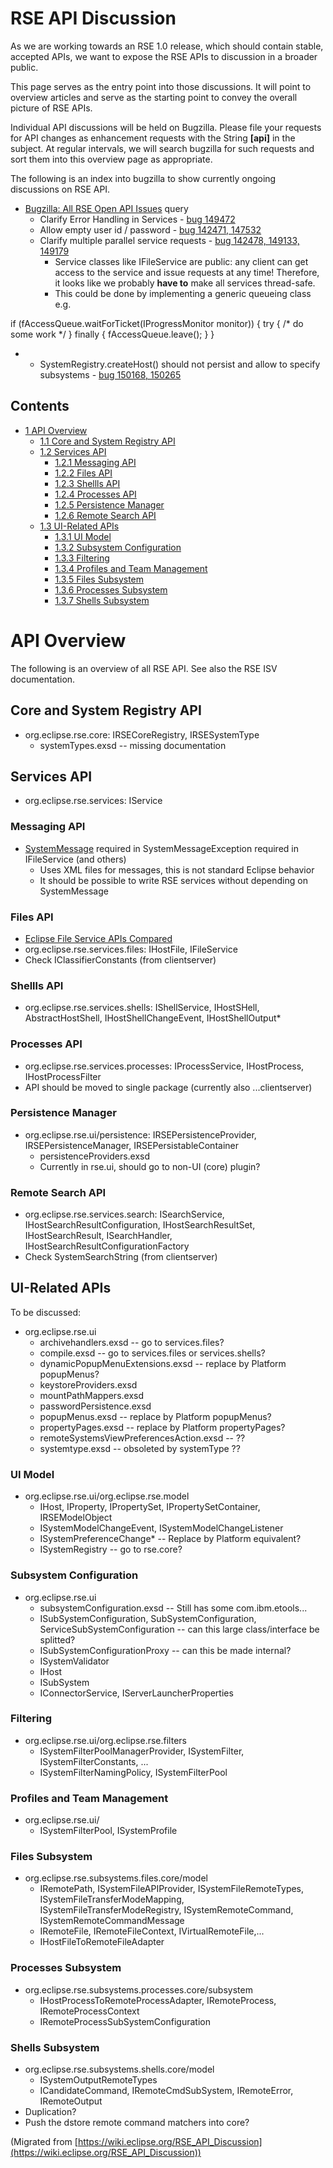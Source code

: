 

RSE API Discussion
==================

As we are working towards an RSE 1.0 release, which should contain stable, accepted APIs, we want to expose the RSE APIs to discussion in a broader public.

This page serves as the entry point into those discussions. It will point to overview articles and serve as the starting point to convey the overall picture of RSE APIs.

Individual API discussions will be held on Bugzilla. Please file your requests for API changes as enhancement requests with the String **\[api\]** in the subject. At regular intervals, we will search bugzilla for such requests and sort them into this overview page as appropriate.

The following is an index into bugzilla to show currently ongoing discussions on RSE API.

*   [Bugzilla: All RSE Open API Issues](https://bugs.eclipse.org/bugs/buglist.cgi?query_format=advanced&short_desc_type=allwordssubstr&short_desc=%5Bapi&classification=DSDP&product=Target+Management&component=RSE&long_desc_type=allwordssubstr&long_desc=&bug_file_loc_type=allwordssubstr&bug_file_loc=&status_whiteboard_type=allwordssubstr&status_whiteboard=&keywords_type=allwords&keywords=&bug_status=UNCONFIRMED&bug_status=NEW&bug_status=ASSIGNED&bug_status=REOPENED&emailtype1=substring&email1=&emailtype2=substring&email2=&bugidtype=include&bug_id=&votes=&chfieldfrom=&chfieldto=Now&chfieldvalue=&cmdtype=doit&order=Reuse+same+sort+as+last+time&query_based_on=RSE+open+%5Bapi%5D&field0-0-0=noop&type0-0-0=noop&value0-0-0=) query
    *   Clarify Error Handling in Services - [bug 149472](https://bugs.eclipse.org/bugs/buglist.cgi?query_format=advanced&bug_id=149472)
    *   Allow empty user id / password - [bug 142471, 147532](https://bugs.eclipse.org/bugs/buglist.cgi?query_format=advanced&bug_id=142471,147532)
    *   Clarify multiple parallel service requests - [bug 142478, 149133, 149179](https://bugs.eclipse.org/bugs/buglist.cgi?query_format=advanced&bug_id=142478,149133,149179)
        *   Service classes like IFileService are public: any client can get access to the service and issue requests at any time! Therefore, it looks like we probably **have to** make all services thread-safe.
        *   This could be done by implementing a generic queueing class e.g.

 if (fAccessQueue.waitForTicket(IProgressMonitor monitor)) {
    try { /* do some work */ }
    finally {
       fAccessQueue.leave();
    }
 }

*   *   SystemRegistry.createHost() should not persist and allow to specify subsystems - [bug 150168, 150265](https://bugs.eclipse.org/bugs/buglist.cgi?query_format=advanced&bug_id=150168,150265)

  

Contents
--------

*   [1 API Overview](#API-Overview)
    *   [1.1 Core and System Registry API](#Core-and-System-Registry-API)
    *   [1.2 Services API](#Services-API)
        *   [1.2.1 Messaging API](#Messaging-API)
        *   [1.2.2 Files API](#Files-API)
        *   [1.2.3 Shellls API](#Shellls-API)
        *   [1.2.4 Processes API](#Processes-API)
        *   [1.2.5 Persistence Manager](#Persistence-Manager)
        *   [1.2.6 Remote Search API](#Remote-Search-API)
    *   [1.3 UI-Related APIs](#UI-Related-APIs)
        *   [1.3.1 UI Model](#UI-Model)
        *   [1.3.2 Subsystem Configuration](#Subsystem-Configuration)
        *   [1.3.3 Filtering](#Filtering)
        *   [1.3.4 Profiles and Team Management](#Profiles-and-Team-Management)
        *   [1.3.5 Files Subsystem](#Files-Subsystem)
        *   [1.3.6 Processes Subsystem](#Processes-Subsystem)
        *   [1.3.7 Shells Subsystem](#Shells-Subsystem)

API Overview
============

The following is an overview of all RSE API. See also the RSE ISV documentation.

Core and System Registry API
----------------------------

*   org.eclipse.rse.core: IRSECoreRegistry, IRSESystemType
    *   systemTypes.exsd -- missing documentation

Services API
------------

*   org.eclipse.rse.services: IService

### Messaging API

*   [SystemMessage](http://dev.eclipse.org/viewcvs/index.cgi/org.eclipse.tm.rse/plugins/org.eclipse.rse.services/clientserver/org/eclipse/rse/services/clientserver/messages/SystemMessage.java?rev=HEAD&cvsroot=DSDP_Project&content-type=text/vnd.viewcvs-markup) required in SystemMessageException required in IFileService (and others)
    *   Uses XML files for messages, this is not standard Eclipse behavior
    *   It should be possible to write RSE services without depending on SystemMessage

### Files API

*   [Eclipse File Service APIs Compared](/Eclipse_File_Service_APIs_Compared "Eclipse File Service APIs Compared")
*   org.eclipse.rse.services.files: IHostFile, IFileService
*   Check IClassifierConstants (from clientserver)

### Shellls API

*   org.eclipse.rse.services.shells: IShellService, IHostSHell, AbstractHostShell, IHostShellChangeEvent, IHostShellOutput*

### Processes API

*   org.eclipse.rse.services.processes: IProcessService, IHostProcess, IHostProcessFilter
*   API should be moved to single package (currently also ...clientserver)

### Persistence Manager

*   org.eclipse.rse.ui/persistence: IRSEPersistenceProvider, IRSEPersistenceManager, IRSEPersistableContainer
    *   persistenceProviders.exsd
    *   Currently in rse.ui, should go to non-UI (core) plugin?

### Remote Search API

*   org.eclipse.rse.services.search: ISearchService, IHostSearchResultConfiguration, IHostSearchResultSet, IHostSearchResult, ISearchHandler, IHostSearchResultConfigurationFactory
*   Check SystemSearchString (from clientserver)

UI-Related APIs
---------------

To be discussed:

*   org.eclipse.rse.ui
    *   archivehandlers.exsd -- go to services.files?
    *   compile.exsd -- go to services.files or services.shells?
    *   dynamicPopupMenuExtensions.exsd -- replace by Platform popupMenus?
    *   keystoreProviders.exsd
    *   mountPathMappers.exsd
    *   passwordPersistence.exsd
    *   popupMenus.exsd -- replace by Platform popupMenus?
    *   propertyPages.exsd -- replace by Platform propertyPages?
    *   remoteSystemsViewPreferencesAction.exsd -- ??
    *   systemtype.exsd -- obsoleted by systemType ??

### UI Model

*   org.eclipse.rse.ui/org.eclipse.rse.model
    *   IHost, IProperty, IPropertySet, IPropertySetContainer, IRSEModelObject
    *   ISystemModelChangeEvent, ISystemModelChangeListener
    *   ISystemPreferenceChange* -- Replace by Platform equivalent?
    *   ISystemRegistry -- go to rse.core?

### Subsystem Configuration

*   org.eclipse.rse.ui
    *   subsystemConfiguration.exsd -- Still has some com.ibm.etools...
    *   ISubSystemConfiguration, SubSystemConfiguration, ServiceSubSystemConfiguration -- can this large class/interface be splitted?
    *   ISubSystemConfigurationProxy -- can this be made internal?
    *   ISystemValidator
    *   IHost
    *   ISubSystem
    *   IConnectorService, IServerLauncherProperties

### Filtering

*   org.eclipse.rse.ui/org.eclipse.rse.filters
    *   ISystemFilterPoolManagerProvider, ISystemFilter, ISystemFilterConstants, ...
    *   ISystemFilterNamingPolicy, ISystemFilterPool

### Profiles and Team Management

*   org.eclipse.rse.ui/
    *   ISystemFilterPool, ISystemProfile

### Files Subsystem

*   org.eclipse.rse.subsystems.files.core/model
    *   IRemotePath, ISystemFileAPIProvider, ISystemFileRemoteTypes, ISystemFileTransferModeMapping, ISystemFileTransferModeRegistry, ISystemRemoteCommand, ISystemRemoteCommandMessage
    *   IRemoteFile, IRemoteFileContext, IVirtualRemoteFile,...
    *   IHostFileToRemoteFileAdapter

### Processes Subsystem

*   org.eclipse.rse.subsystems.processes.core/subsystem
    *   IHostProcessToRemoteProcessAdapter, IRemoteProcess, IRemoteProcessContext
    *   IRemoteProcessSubSystemConfiguration

### Shells Subsystem

*   org.eclipse.rse.subsystems.shells.core/model
    *   ISystemOutputRemoteTypes
    *   ICandidateCommand, IRemoteCmdSubSystem, IRemoteError, IRemoteOutput
*   Duplication?
*   Push the dstore remote command matchers into core?


(Migrated from [https://wiki.eclipse.org/RSE_API_Discussion](https://wiki.eclipse.org/RSE_API_Discussion))